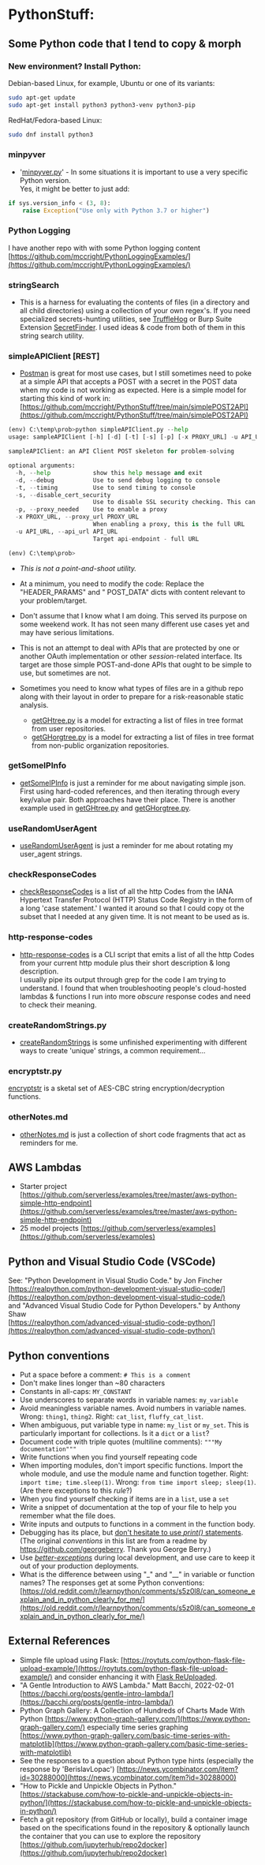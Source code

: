 # PythonStuff:  
## Some Python code that I tend to copy & morph  

### New environment?  Install Python:  
Debian-based Linux, for example, Ubuntu or one of its variants:  
```bash
sudo apt-get update
sudo apt-get install python3 python3-venv python3-pip
```
RedHat/Fedora-based Linux:  
```bash
sudo dnf install python3
```


### minpyver  
* '[minpyver.py](https://github.com/mccright/PythonStuff/blob/main/minpyver.py)' - In some situations it is important to use a very specific Python version.  
  Yes, it might be better to just add:  
```python
if sys.version_info < (3, 8):
    raise Exception("Use only with Python 3.7 or higher")
```

### Python Logging  
I have another repo with with some Python logging content [https://github.com/mccright/PythonLoggingExamples/](https://github.com/mccright/PythonLoggingExamples/)  

### stringSearch  
* This is a harness for evaluating the contents of files (in a directory and all child directories) using a collection of your own regex's.  If you need specialized secrets-hunting utilities, see [TruffleHog](https://github.com/dxa4481/truffleHog) or Burp Suite Extension [SecretFinder](https://github.com/m4ll0k/SecretFinder/blob/master/BurpSuite-SecretFinder/SecretFinder.py).  I used ideas & code from both of them in this string search utility.  

### simpleAPIClient [REST]  
* [Postman](https://www.postman.com/downloads/) is great for most use cases, but I still sometimes need to poke at a simple API that accepts a POST with a secret in the POST data when my code is not working as expected.  Here is a simple model for starting this kind of work in: [https://github.com/mccright/PythonStuff/tree/main/simplePOST2API](https://github.com/mccright/PythonStuff/tree/main/simplePOST2API)  
```python
(env) C:\temp\prob>python simpleAPIClient.py --help
usage: sampleAPIClient [-h] [-d] [-t] [-s] [-p] [-x PROXY_URL] -u API_URL

sampleAPIClient: an API Client POST skeleton for problem-solving

optional arguments:
  -h, --help            show this help message and exit
  -d, --debug           Use to send debug logging to console
  -t, --timing          Use to send timing to console
  -s, --disable_cert_security
                        Use to disable SSL security checking. This can be a security risk concern. Use with caution.
  -p, --proxy_needed    Use to enable a proxy
  -x PROXY_URL, --proxy_url PROXY_URL
                        When enabling a proxy, this is the full URL
  -u API_URL, --api_url API_URL
                        Target api-endpoint - full URL

(env) C:\temp\prob>
```
  * *This is not a point-and-shoot utility.*  
  * At a minimum, you need to modify the code: Replace the "HEADER_PARAMS" and " POST_DATA" dicts with content relevant to your problem/target.  
  * Don't assume that I know what I am doing.  This served its purpose on some weekend work.  It has not seen many different use cases yet and may have serious limitations.  
  * This is not an attempt to deal with APIs that are protected by one or another OAuth implementation or other *session*-related interface.  Its target are those simple POST-and-done APIs that ought to be simple to use, but sometimes are not.  

* Sometimes you need to know what types of files are in a github repo along with their layout in order to prepare for a risk-reasonable static analysis.  
  * [getGHtree.py](https://github.com/mccright/FortifyStuff/blob/master/Scripts/getGHtree.py) is a model for extracting a list of files in tree format from user repositories.  
  * [getGHorgtree.py](https://github.com/mccright/FortifyStuff/blob/master/Scripts/getGHorgtree.py) is a model for extracting a list of files in tree format from non-public organization repositories.  


### getSomeIPInfo  
* [getSomeIPInfo](https://github.com/mccright/PythonStuff/blob/main/getSomeIPInfo.py) is just a reminder for me about navigating simple json.  First using hard-coded references, and then iterating through every key/value pair.  Both approaches have their place.  There is another example used in [getGHtree.py](https://github.com/mccright/FortifyStuff/blob/master/Scripts/getGHtree.py) and [getGHorgtree.py](https://github.com/mccright/FortifyStuff/blob/master/Scripts/getGHorgtree.py).  


### useRandomUserAgent  
* [useRandomUserAgent](https://github.com/mccright/PythonStuff/blob/main/useRandomUserAgent.py) is just a reminder for me about rotating my user_agent strings.  


### checkResponseCodes  
* [checkResponseCodes](https://github.com/mccright/PythonStuff/blob/main/checkResponseCodes.py) is a list of all the http Codes from the IANA Hypertext Transfer Protocol (HTTP) Status Code Registry in the form of a long 'case statement.'  I wanted it around so that I could copy ot the subset that I needed at any given time.  It is not meant to be used as is.  


### http-response-codes  
* [http-response-codes](https://github.com/mccright/PythonStuff/blob/main/http-response-codes.py) is a CLI script that emits a list of all the http Codes from your current http module plus their short description & long description.  
I usually pipe its output through grep for the code I am trying to understand.  I found that when troubleshooting people's cloud-hosted lambdas & functions I run into more *obscure* response codes and need to check their meaning.  


### createRandomStrings.py  
* [createRandomStrings](https://github.com/mccright/PythonStuff/blob/main/createRandomStrings.py) is some unfinished experimenting with different ways to create 'unique' strings, a common requirement...  


### encryptstr.py  
[encryptstr](https://github.com/mccright/PythonStuff/blob/main/encryptTest/encryptstr.py) is a sketal set of AES-CBC string encryption/decryption functions.  


### otherNotes.md  
* [otherNotes.md](https://github.com/mccright/PythonStuff/blob/main/otherNotes.md) is just a collection of short code fragments that act as reminders for me.  


## AWS Lambdas  
* Starter project [https://github.com/serverless/examples/tree/master/aws-python-simple-http-endpoint](https://github.com/serverless/examples/tree/master/aws-python-simple-http-endpoint)  
* 25 model projects [https://github.com/serverless/examples](https://github.com/serverless/examples)  


## Python and Visual Studio Code (VSCode)  
See: "Python Development in Visual Studio Code." by Jon Fincher  
[https://realpython.com/python-development-visual-studio-code/](https://realpython.com/python-development-visual-studio-code/)  
and
"Advanced Visual Studio Code for Python Developers." by Anthony Shaw  
[https://realpython.com/advanced-visual-studio-code-python/](https://realpython.com/advanced-visual-studio-code-python/)  


## Python conventions  

* Put a space before a comment: `# This is a comment`  
* Don't make lines longer than ~80 characters  
* Constants in all-caps: `MY_CONSTANT`  
* Use underscores to separate words in variable names: `my_variable`  
* Avoid meaningless variable names. Avoid numbers in variable names. Wrong: `thing1`, `thing2`. Right: `cat_list`, `fluffy_cat_list`.  
* When ambiguous, put variable type in name: `my_list` or `my_set`. This is particularly important for collections. Is it a `dict` or a `list`?  
* Document code with triple quotes (multiline comments): `"""My documentation"""`  
* Write functions when you find yourself repeating code  
* When importing modules, don't import specific functions. Import the whole module, and use the module name and function together. Right: `import time; time.sleep(1)`. Wrong: `from time import sleep; sleep(1)`.  (Are there exceptions to this *rule*?)  
* When you find yourself checking if items are in a `list`, use a `set`  
* Write a snippet of documentation at the top of your file to help you remember what the file does.  
* Write inputs and outputs to functions in a comment in the function body. 
* Debugging has its place, but [don't hesitate to use *print()* statements](https://adamj.eu/tech/2021/10/08/tips-for-debugging-with-print/). 
(The original *conventions* in this list are from a readme by https://github.com/georgeberry.  Thank you George Berry.)  
* Use *[better-exceptions](https://github.com/Qix-/better-exceptions)* during local development, and use care to keep it out of your production deployments.  
* What is the difference between using  "_" and "__" in variable or function names?  The responses get at some Python conventions: [https://old.reddit.com/r/learnpython/comments/s5z0l8/can_someone_explain_and_in_python_clearly_for_me/](https://old.reddit.com/r/learnpython/comments/s5z0l8/can_someone_explain_and_in_python_clearly_for_me/)  


## External References  
* Simple file upload using Flask: [https://roytuts.com/python-flask-file-upload-example/](https://roytuts.com/python-flask-file-upload-example/) and consider enhancing it with [Flask ReUploaded](https://flask-reuploaded.readthedocs.io/en/latest/).  
* "A Gentle Introduction to AWS Lambda." Matt Bacchi, 2022-02-01 [https://bacchi.org/posts/gentle-intro-lambda/](https://bacchi.org/posts/gentle-intro-lambda/)  
* Python Graph Gallery: A Collection of Hundreds of Charts Made With Python [https://www.python-graph-gallery.com/](https://www.python-graph-gallery.com/) especially time series graphing [https://www.python-graph-gallery.com/basic-time-series-with-matplotlib](https://www.python-graph-gallery.com/basic-time-series-with-matplotlib)  
* See the responses to a question about Python type hints (especially the response by 'BerislavLopac') [https://news.ycombinator.com/item?id=30288000](https://news.ycombinator.com/item?id=30288000)  
* "How to Pickle and Unpickle Objects in Python." [https://stackabuse.com/how-to-pickle-and-unpickle-objects-in-python/](https://stackabuse.com/how-to-pickle-and-unpickle-objects-in-python/)  
* Fetch a git repository (from GitHub or locally), build a container image based on the specifications found in the repository & optionally launch the container that you can use to explore the repository [https://github.com/jupyterhub/repo2docker](https://github.com/jupyterhub/repo2docker)  
